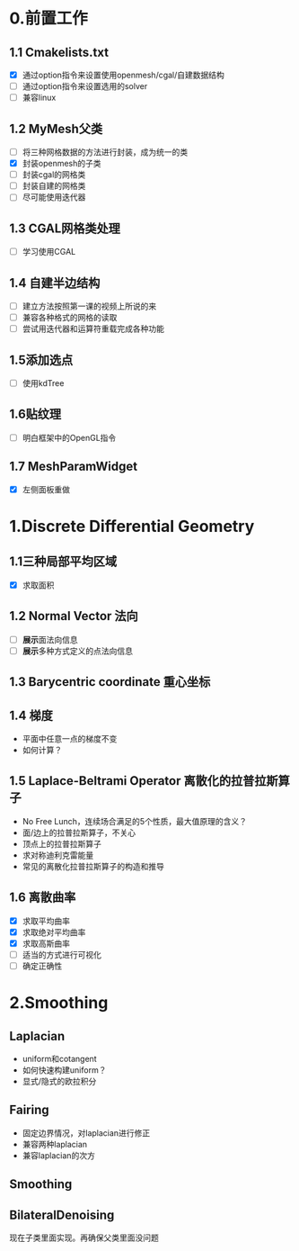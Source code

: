 # 0.前置工作
## 1.1 Cmakelists.txt
* [x] 通过option指令来设置使用openmesh/cgal/自建数据结构
* [ ] 通过option指令来设置选用的solver
* [ ] 兼容linux

## 1.2 MyMesh父类
* [ ] 将三种网格数据的方法进行封装，成为统一的类
* [x] 封装openmesh的子类
* [ ] 封装cgal的网格类
* [ ] 封装自建的网格类
* [ ] 尽可能使用迭代器

## 1.3 CGAL网格类处理
* [ ] 学习使用CGAL

## 1.4  自建半边结构
* [ ] 建立方法按照第一课的视频上所说的来
* [ ] 兼容各种格式的网格的读取
* [ ] 尝试用迭代器和运算符重载完成各种功能

## 1.5添加选点
* [ ] 使用kdTree

## 1.6贴纹理
* [ ] 明白框架中的OpenGL指令

## 1.7 MeshParamWidget
* [x] 左侧面板重做

# 1.Discrete Differential Geometry
## 1.1三种局部平均区域
* [x] 求取面积

## 1.2 Normal Vector 法向
* [ ] **展示**面法向信息
* [ ] **展示**多种方式定义的点法向信息 
 
## 1.3 Barycentric coordinate 重心坐标

## 1.4 梯度
* 平面中任意一点的梯度不变
* 如何计算？

## 1.5 Laplace-Beltrami Operator 离散化的拉普拉斯算子
* No Free Lunch，连续场合满足的5个性质，最大值原理的含义？
* 面/边上的拉普拉斯算子，不关心
* 顶点上的拉普拉斯算子
* 求对称迪利克雷能量
* 常见的离散化拉普拉斯算子的构造和推导

## 1.6 离散曲率
* [x] 求取平均曲率
* [x] 求取绝对平均曲率
* [x] 求取高斯曲率
* [ ] 适当的方式进行可视化
* [ ] 确定正确性

# 2.Smoothing

## Laplacian
* uniform和cotangent
* 如何快速构建uniform？
* 显式/隐式的欧拉积分

## Fairing
* 固定边界情况，对laplacian进行修正
* 兼容两种laplacian
* 兼容laplacian的次方

## Smoothing

## BilateralDenoising
现在子类里面实现。再确保父类里面没问题
